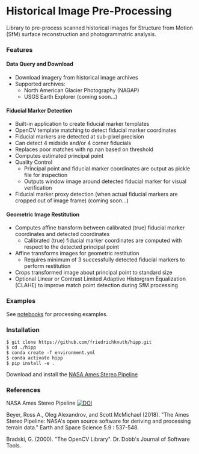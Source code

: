 # Historical Image Pre-Processing
Library to pre-process scanned historical images for Structure from Motion (SfM) surface reconstruction and photogrammatric analysis. 

### Features

#### Data Query and Download
- Download imagery from historical image archives 
- Supported archives:
  - North American Glacier Photography (NAGAP)
  - USGS Earth Explorer (coming soon...)

#### Fiducial Marker Detection 
- Built-in application to create fiducial marker templates
- OpenCV template matching to detect fiducial marker coordinates
- Fiducial markers are detected at sub-pixel precision
- Can detect 4 midside and/or 4 corner fiducials
- Replaces poor matches with np.nan based on threshold
- Computes estimated principal point
- Quality Control
  - Principal point and fiducial marker coordinates are output as pickle file for inspection
  - Outputs window image around detected fiducial marker for visual verification
- Fiducial marker proxy detection (when actual fiducial markers are cropped out of image frame) (coming soon...)

#### Geometric Image Restitution 
- Computes affine transform between calibrated (true) fiducial marker coordinates and detected coordinates
  - Calibrated (true) fiducial marker coordinates are computed with respect to the detected principal point
- Affine transforms images for geometric restitution
  - Requires minimum of 3 successfully detected fiducial markers to perform restitution
- Crops transformed image about principal point to standard size
- Optional Linear or Contrast Limited Adaptive Historgram Equalization (CLAHE) to improve match point detection during SfM processing

### Examples
See [notebooks](./examples/) for processing examples.

### Installation
```
$ git clone https://github.com/friedrichknuth/hipp.git
$ cd ./hipp
$ conda create -f environment.yml
$ conda activate hipp
$ pip install -e .
```

Download and install the [NASA Ames Stereo Pipeline](https://ti.arc.nasa.gov/tech/asr/groups/intelligent-robotics/ngt/stereo/)

### References

NASA Ames Stereo Pipeline [![DOI](https://zenodo.org/badge/DOI/10.5281/zenodo.1345235.svg)](https://doi.org/10.5281/zenodo.1345235)

Beyer, Ross A., Oleg Alexandrov, and Scott McMichael (2018). "The Ames Stereo Pipeline: NASA's open source software for deriving and processing terrain data." Earth and Space Science 5.9 : 537-548.

Bradski, G. (2000). "The OpenCV Library". Dr. Dobb&#x27;s Journal of Software Tools.
